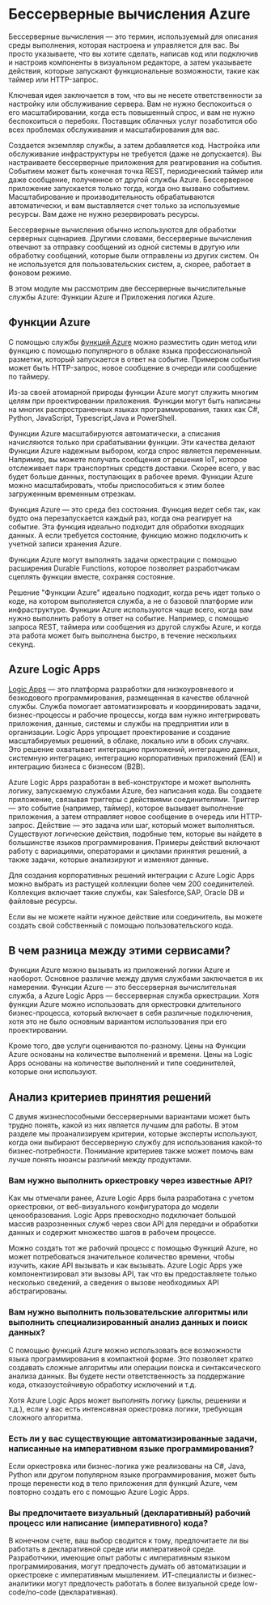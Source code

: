# Бессерверные вычисления Azure

Бессерверные вычисления — это термин, используемый для описания среды выполнения, которая настроена и управляется для вас. Вы просто указываете, что вы хотите сделать, написав код или подключив и настроив компоненты в визуальном редакторе, а затем указываете действия, которые запускают функциональные возможности, такие как таймер или HTTP-запрос. 

Ключевая идея заключается в том, что вы не несете ответственности за настройку или обслуживание сервера. Вам не нужно беспокоиться о его масштабировании, когда есть повышенный спрос, и вам не нужно беспокоиться о перебоях. Поставщик облачных услуг позаботится обо всех проблемах обслуживания и масштабирования для вас.

Создается экземпляр службы, а затем добавляется код. Настройка или обслуживание инфраструктуры не требуется (даже не допускается). Вы настраиваете бессерверные приложения для реагирования на события. Событием может быть конечная точка REST, периодический таймер или даже сообщение, полученное от другой службы Azure. Бессерверное приложение запускается только тогда, когда оно вызвано событием. Масштабирование и производительность обрабатываются автоматически, и вам выставляется счет только за используемые ресурсы. Вам даже не нужно резервировать ресурсы.

Бессерверные вычисления обычно используются для обработки серверных сценариев. Другими словами, бессерверные вычисления отвечают за отправку сообщений из одной системы в другую или обработку сообщений, которые были отправлены из других систем. Он не используется для пользовательских систем, а, скорее, работает в фоновом режиме. 

В этом модуле мы рассмотрим две бессерверные вычислительные службы Azure: Функции Azure и Приложения логики Azure. 

## Функции Azure

С помощью службы [функций Azure](https://azure.microsoft.com/services/functions/?azure-portal=true) можно разместить один метод или функцию с помощью популярного в облаке языка профессиональной разметки, который запускается в ответ на событие. Примером события может быть HTTP-запрос, новое сообщение в очереди или сообщение по таймеру. 

Из-за своей атомарной природы функции Azure могут служить многим целям при проектировании приложения. Функции могут быть написаны на многих распространенных языках программирования, таких как C#, Python, JavaScript, Typescript,Java и PowerShell.

Функции Azure масштабируются автоматически, а списания начисляются только при срабатывании функции. Эти качества делают Функции Azure надежным выбором, когда спрос является переменным. Например, вы можете получать сообщения от решения IoT, которое отслеживает парк транспортных средств доставки. Скорее всего, у вас будет больше данных, поступающих в рабочее время. Функции Azure можно масштабировать, чтобы приспособиться к этим более загруженным временным отрезкам. 

Функция Azure — это среда без состояния. Функция ведет себя так, как будто она перезапускается каждый раз, когда она реагирует на событие. Эта функция идеально подходит для обработки входящих данных. А если требуется состояние, функцию можно подключить к учетной записи хранения Azure. 

Функции Azure могут выполнять задачи оркестрации с помощью расширения Durable Functions, которое позволяет разработчикам сцеплять функции вместе, сохраняя состояние.

Решение "Функции Azure" идеально подходит, когда речь идет только о коде, на котором выполняется служба, а не о базовой платформе или инфраструктуре. Функции Azure используются чаще всего, когда вам нужно выполнить работу в ответ на событие. Например, с помощью запроса REST, таймера или сообщения из другой службы Azure, и когда эта работа может быть выполнена быстро, в течение нескольких секунд.

## Azure Logic Apps

[Logic Apps](https://azure.microsoft.com/services/logic-apps/?azure-portal=true) — это платформа разработки для низкоуровневого и безкодового программирования, размещенная в качестве облачной службы. Служба помогает автоматизировать и координировать задачи, бизнес-процессы и рабочие процессы, когда вам нужно интегрировать приложения, данные, системы и службы на предприятии или в организации. Logic Apps упрощает проектирование и создание масштабируемых решений, в облаке, локально или в обоих случаях. Это решение охватывает интеграцию приложений, интеграцию данных, системную интеграцию, интеграцию корпоративных приложений (EAI) и интеграцию бизнеса с бизнесом (B2B). 

Azure Logic Apps разработан в веб-конструкторе и может выполнять логику, запускаемую службами Azure, без написания кода. Вы создаете приложение, связывая триггеры с действиями соединителями. Триггер — это событие (например, таймер), которое вызывает выполнение приложения, а затем отправляет новое сообщение в очередь или HTTP-запрос. Действие — это задача или шаг, который может выполняться. Существуют логические действия, подобные тем, которые вы найдете в большинстве языков программирования. Примеры действий включают работу с вариациями, операторами и циклами принятия решений, а также задачи, которые анализируют и изменяют данные.

Для создания корпоративных решений интеграции с Azure Logic Apps можно выбрать из растущей коллекции более чем 200 соединителей. Коллекция включает такие службы, как Salesforce,SAP, Oracle DB и файловые ресурсы.

Если вы не можете найти нужное действие или соединитель, вы можете создать свой собственный с помощью пользовательского кода.

## В чем разница между этими сервисами?

Функции Azure можно вызывать из приложений логики Azure и наоборот. Основное различие между двумя службами заключается в их намерении. Функции Azure — это бессерверная вычислительная служба, а Azure Logic Apps — бессерверная служба оркестрации. Хотя функции Azure можно использовать для оркестровки длительного бизнес-процесса, который включает в себя различные подключения, хотя это не было основным вариантом использования при его проектировании.

Кроме того, две услуги оцениваются по-разному. Цены на Функции Azure основаны на количестве выполнений и времени. Цены на Logic Apps основаны на количестве выполнений и типе соединителей, которые они используют. 

## Анализ критериев принятия решений

С двумя жизнеспособными бессерверными вариантами может быть трудно понять, какой из них является лучшим для работы. В этом разделе мы проанализируем критерии, которые эксперты используют, когда они выбирают бессерверную службу для использования какой-то бизнес-потребности. Понимание критериев также может помочь вам лучше понять нюансы различий между продуктами. 

### Вам нужно выполнить оркестровку через известные API?

Как мы отмечали ранее, Azure Logic Apps была разработана с учетом оркестровки, от веб-визуального конфигуратора до модели ценообразования. Logic Apps превосходно подключает большой массив разрозненных служб через свои API для передачи и обработки данных и содержит множество шагов в рабочем процессе.

Можно создать тот же рабочий процесс с помощью Функций Azure, но может потребоваться значительное количество времени, чтобы изучить, какие API вызывать и как вызывать. Azure Logic Apps уже компонентизировал эти вызовы API, так что вы предоставляете только несколько сведений, а сведения о вызове необходимых API абстрагированы. 

### Вам нужно выполнить пользовательские алгоритмы или выполнить специализированный анализ данных и поиск данных? 

С помощью функций Azure можно использовать все возможности языка программирования в компактной форме. Это позволяет кратко создавать сложные алгоритмы или операции поиска и синтаксического анализа данных. Вы будете нести ответственность за поддержание кода, отказоустойчивую обработку исключений и т.д.

Хотя Azure Logic Apps может выполнять логику (циклы, решенияи и т.д.), если у вас есть интенсивная оркестровка логики, требующая сложного алгоритма.

### Есть ли у вас существующие автоматизированные задачи, написанные на императивном языке программирования? 

Если оркестровка или бизнес-логика уже реализованы на C#, Java, Python или другом популярном языке программирования, может быть проще перенести код в тело приложения для функций Azure, чем повторно создать его с помощью Azure Logic Apps.

### Вы предпочитаете визуальный (декларативный) рабочий процесс или написание (императивного) кода? 

В конечном счете, ваш выбор сводится к тому, предпочитаете ли вы работать в декларативной среде или императивной среде. Разработчики, имеющие опыт работы с императивным языком программирования, могут предпочесть думать об автоматизации и оркестровке с императивным мышлением. ИТ-специалисты и бизнес-аналитики могут предпочесть работать в более визуальной среде low-code/no-code (декларативная). 
